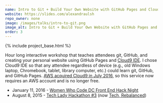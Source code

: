 ```yaml
---
name: Intro to Git + Build Your Own Website with GitHub Pages and Cloud9
website: https://slides.com/alexandraulsh
repo_owner: none
image: /images/talks/intro-to-git.png
image_alt: Intro to Git + Build Your Own Website with GitHub Pages and Cloud9
order: 3
---
```


{% include project_base.html %}

Hour long interactive workshop that teaches attendees git, GitHub, and creating your personal website using GitHub Pages and [Cloud9 IDE](https://c9.io/). I chose Cloud9 IDE so that any attendee regardless of device (e.g., old Windows laptop, Chromebook, tablet, library computer, etc.) could learn git, GitHub, and GitHub Pages. [AWS acquired Cloud9 in July 2016](https://techcrunch.com/2016/07/14/amazons-aws-buys-cloud9-to-add-more-development-tools-to-its-web-services-stack/), so this service now requires an AWS account and is no longer free.

* January 11, 2016 - [Women Who Code DC Front End Hack Night](https://www.meetup.com/Women-Who-Code-DC/events/227440158/)
* August 8, 2015 - [Tech Lady Hackathon #3](http://techladyhackathon.org/) (now [Tech, Rebalanced](https://www.techrebalanced.org/))